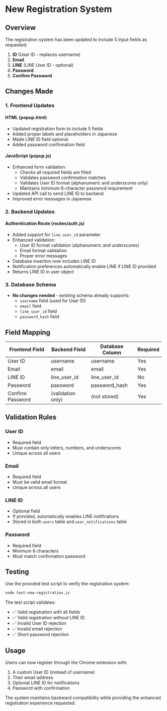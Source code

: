 # New Registration System

## Overview
The registration system has been updated to include 5 input fields as requested:
1. **ID** (User ID - replaces username)
2. **Email** 
3. **LINE** (LINE User ID - optional)
4. **Password**
5. **Confirm Password**

## Changes Made

### 1. Frontend Updates

#### HTML (popup.html)
- Updated registration form to include 5 fields
- Added proper labels and placeholders in Japanese
- Made LINE ID field optional
- Added password confirmation field

#### JavaScript (popup.js)
- Enhanced form validation:
  - Checks all required fields are filled
  - Validates password confirmation matches
  - Validates User ID format (alphanumeric and underscores only)
  - Maintains minimum 6-character password requirement
- Updated API call to send LINE ID to backend
- Improved error messages in Japanese

### 2. Backend Updates

#### Authentication Route (routes/auth.js)
- Added support for `line_user_id` parameter
- Enhanced validation:
  - User ID format validation (alphanumeric and underscores)
  - Email format validation
  - Proper error messages
- Database insertion now includes LINE ID
- Notification preferences automatically enable LINE if LINE ID provided
- Returns LINE ID in user object

### 3. Database Schema
- **No changes needed** - existing schema already supports:
  - `username` field (used for User ID)
  - `email` field
  - `line_user_id` field
  - `password_hash` field

## Field Mapping

| Frontend Field | Backend Field | Database Column | Required |
|---------------|---------------|-----------------|----------|
| User ID       | username      | username        | Yes      |
| Email         | email         | email           | Yes      |
| LINE ID       | line_user_id  | line_user_id    | No       |
| Password      | password      | password_hash   | Yes      |
| Confirm Password | (validation only) | (not stored) | Yes      |

## Validation Rules

### User ID
- Required field
- Must contain only letters, numbers, and underscores
- Unique across all users

### Email
- Required field
- Must be valid email format
- Unique across all users

### LINE ID
- Optional field
- If provided, automatically enables LINE notifications
- Stored in both `users` table and `user_notifications` table

### Password
- Required field
- Minimum 6 characters
- Must match confirmation password

## Testing

Use the provided test script to verify the registration system:

```bash
node test-new-registration.js
```

The test script validates:
- ✅ Valid registration with all fields
- ✅ Valid registration without LINE ID
- ✅ Invalid User ID rejection
- ✅ Invalid email rejection
- ✅ Short password rejection

## Usage

Users can now register through the Chrome extension with:
1. A custom User ID (instead of username)
2. Their email address
3. Optional LINE ID for notifications
4. Password with confirmation

The system maintains backward compatibility while providing the enhanced registration experience requested.
